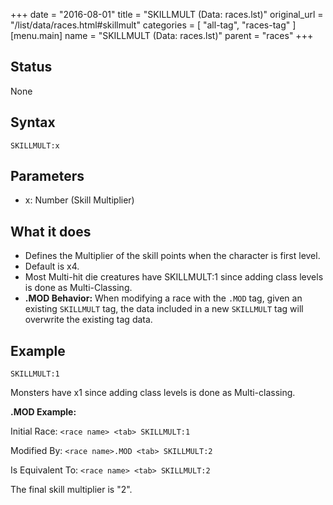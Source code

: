 +++
date = "2016-08-01"
title = "SKILLMULT (Data: races.lst)"
original_url = "/list/data/races.html#skillmult"
categories = [ "all-tag", "races-tag" ]
[menu.main]
    name = "SKILLMULT (Data: races.lst)"
    parent = "races"
+++

## Status

None

## Syntax

`SKILLMULT:x`

## Parameters

-   x: Number (Skill Multiplier)



What it does
------------

-   Defines the Multiplier of the skill points when the character is
    first level.
-   Default is x4.
-   Most Multi-hit die creatures have SKILLMULT:1 since adding class
    levels is done as Multi-Classing.
-   **.MOD Behavior:** When modifying a race with the `.MOD` tag, given
    an existing `SKILLMULT` tag, the data included in a new `SKILLMULT`
    tag will overwrite the existing tag data.

Example
-------

`SKILLMULT:1`

Monsters have x1 since adding class levels is done as Multi-classing.

**.MOD Example:**

Initial Race: `<race name> <tab> SKILLMULT:1`

Modified By: `<race name>.MOD <tab> SKILLMULT:2`

Is Equivalent To: `<race name> <tab> SKILLMULT:2`

The final skill multiplier is "2".

